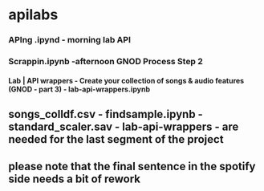 # apilabs
### APIng .ipynd - morning lab API 

### Scrappin.ipynb -afternoon GNOD Process Step 2

#### Lab | API wrappers - Create your collection of songs & audio features (GNOD - part 3) - lab-api-wrappers.ipynb

##  songs_colldf.csv - findsample.ipynb -  standard_scaler.sav - lab-api-wrappers - are needed for the last segment of the project 

## please note that the final sentence in the spotify side needs a bit of rework
